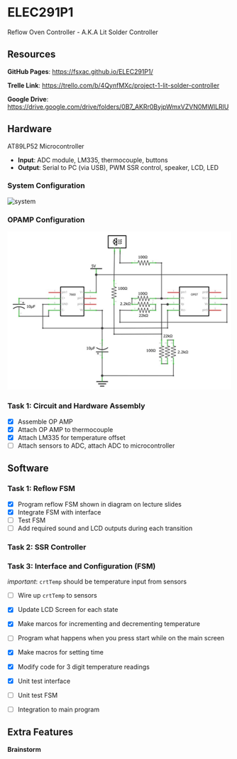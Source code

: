 # ELEC291P1
Reflow Oven Controller - A.K.A Lit Solder Controller

## Resources

**GitHub Pages**: https://fsxac.github.io/ELEC291P1/

**Trelle Link**: https://trello.com/b/4QynfMXc/project-1-lit-solder-controller

**Google Drive**: https://drive.google.com/drive/folders/0B7_AKRr0ByjpWmxVZVN0MWlLRlU

## Hardware

AT89LP52 Microcontroller

- **Input**: ADC module, LM335, thermocouple, buttons
- **Output**: Serial to PC (via USB), PWM SSR control, speaker, LCD, LED

### System Configuration

![system](doc/Hardware.png "Hardware Layout")

### OPAMP Configuration

![OPAMP](doc/opamp.jpg)

### Task 1: Circuit and Hardware Assembly

- [x] Assemble OP AMP
- [x] Attach OP AMP to thermocouple
- [x] Attach LM335 for temperature offset
- [ ] Attach sensors to ADC, attach ADC to microcontroller

## Software

### Task 1: Reflow FSM

- [x] Program reflow FSM shown in diagram on lecture slides
- [x] Integrate FSM with interface
- [ ] Test FSM
- [ ] Add required sound and LCD outputs during each transition

### Task 2: SSR Controller

### Task 3: Interface and Configuration (FSM)

*important*: `crtTemp` should be temperature input from sensors

- [ ] Wire up `crtTemp` to sensors

- [x] Update LCD Screen for each state
- [x] Make marcos for incrementing and decrementing temperature
- [ ] Program what happens when you press start while on the main screen
- [x] Make macros for setting time
- [x] Modify code for 3 digit temperature readings
- [x] Unit test interface
- [ ] Unit test FSM
- [ ] Integration to main program

## Extra Features

**Brainstorm**
